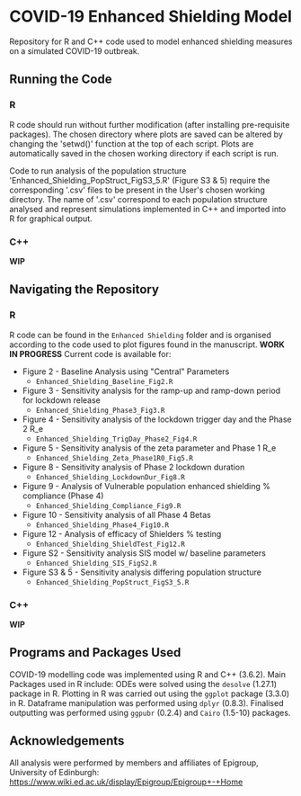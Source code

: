 # COVID-19 Enhanced Shielding Model

Repository for R and C++ code used to model enhanced shielding measures on a simulated COVID-19 outbreak.

## Running the Code
### R 
R code should run without further modification (after installing pre-requisite packages). 
The chosen directory where plots are saved can be altered by changing the 'setwd()' function at the top of each script. Plots are automatically saved in the chosen working directory if each script is run. 

Code to run analysis of the population structure 'Enhanced_Shielding_PopStruct_FigS3_5.R' (Figure S3 & 5) require the corresponding '.csv' files to be present in the User's chosen working directory.
The name of '.csv' correspond to each population structure analysed and represent simulations implemented in C++ and imported into R for graphical output.

### C++
**WIP**

## Navigating the Repository 
### R
R code can be found in the `Enhanced Shielding` folder and is organised according to the code used to plot figures found in the manuscript. **WORK IN PROGRESS** Current code is available for:
* Figure 2 - Baseline Analysis using "Central" Parameters
	* `Enhanced_Shielding_Baseline_Fig2.R`
* Figure 3 - Sensitivity analysis for the ramp-up and ramp-down period for lockdown release
	* `Enhanced_Shielding_Phase3_Fig3.R`
* Figure 4 - Sensitivity analysis of the lockdown trigger day and the Phase 2 R_e
	* `Enhanced_Shielding_TrigDay_Phase2_Fig4.R`
* Figure 5 - Sensitivity analysis of the zeta parameter and Phase 1 R_e
	* `Enhanced_Shielding_Zeta_Phase1R0_Fig5.R`
* Figure 8 - Sensitivity analysis of Phase 2 lockdown duration
	* `Enhanced_Shielding_LockdownDur_Fig8.R`
* Figure 9 - Analysis of Vulnerable population enhanced shielding % compliance (Phase 4)
	* `Enhanced_Shielding_Compliance_Fig9.R`
* Figure 10 - Sensitivity analysis of all Phase 4 Betas 
	* `Enhanced_Shielding_Phase4_Fig10.R`
* Figure 12 - Analysis of efficacy of Shielders % testing
	* `Enhanced_Shielding_ShieldTest_Fig12.R`
* Figure S2 - Sensitivity analysis SIS model w/ baseline parameters
	* `Enhanced_Shielding_SIS_FigS2.R`
* Figure S3 & 5 - Sensitivity analysis differing population structure
	* `Enhanced_Shielding_PopStruct_FigS3_5.R`

### C++
**WIP**

## Programs and Packages Used
COVID-19 modelling code was implemented using R and C++ (3.6.2). Main Packages used in R include: ODEs were solved using the `desolve` (1.27.1) package in R. 
Plotting in R was carried out using the `ggplot` package (3.3.0) in R. Dataframe manipulation was performed using `dplyr` (0.8.3). Finalised outputting was performed
using `ggpubr` (0.2.4) and `Cairo` (1.5-10) packages. 

## Acknowledgements 
All analysis were performed by members and affiliates of Epigroup, University of Edinburgh: 
https://www.wiki.ed.ac.uk/display/Epigroup/Epigroup+-+Home
